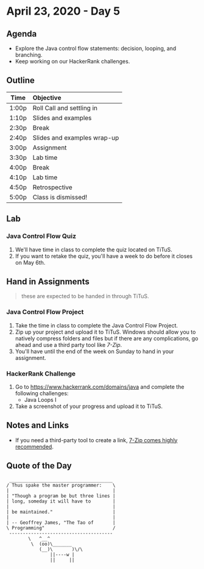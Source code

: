 # April 23, 2020 - Day 5

## Agenda 

- Explore the Java control flow statements: decision, looping, and branching. 
- Keep working on our HackerRank challenges. 

## Outline

| Time   | Objective                        |
| -------|:---------------------------------|
| 1:00p  | Roll Call and settling in        |
| 1:10p  | Slides and examples              |
| 2:30p  | Break                            |
| 2:40p  | Slides and examples wrap-up      |
| 3:00p  | Assignment                       |
| 3:30p  | Lab time                         |
| 4:00p  | Break                            |
| 4:10p  | Lab time                         |
| 4:50p  | Retrospective                    |
| 5:00p  | Class is dismissed!              |


## Lab

### Java Control Flow Quiz

1. We'll have time in class to complete the quiz located on TiTuS.
2. If you want to retake the quiz, you'll have a week to do before it closes on May 6th. 


## Hand in Assignments
>these are expected to be handed in through TiTuS.


### Java Control Flow Project

1. Take the time in class to complete the Java Control Flow Project. 
2. Zip up your project and upload it to TiTuS. Windows should allow you to natively compress folders and files but if there are any complications, go ahead and use a third party tool like *7-Zip*.
3. You'll have until the end of the week on Sunday to hand in your assignment. 



### HackerRank Challenge

1. Go to https://www.hackerrank.com/domains/java and complete the following challenges: 
    - Java Loops I
2. Take a screenshot of your progress and upload it to TiTuS.


## Notes and Links


- If you need a third-party tool to create a link, [7-Zip comes highly recommended](https://www.7-zip.org/).




## Quote of the Day 

```
 ______________________________________
/ Thus spake the master programmer:    \
|                                      |
| "Though a program be but three lines |
| long, someday it will have to        |
|                                      |
| be maintained."                      |
|                                      |
| -- Geoffrey James, "The Tao of       |
\ Programming"                         /
 --------------------------------------
        \   ^__^
         \  (oo)\_______
            (__)\       )\/\
                ||----w |
                ||     ||

```
